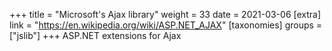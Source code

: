 +++
title = "Microsoft's Ajax library"
weight = 33
date = 2021-03-06
[extra]
link = "https://en.wikipedia.org/wiki/ASP.NET_AJAX"
[taxonomies]
groups = ["jslib"]
+++
ASP.NET extensions for Ajax

